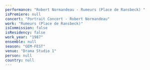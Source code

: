 ```yaml
---
performance: "Robert Normandeau - Rumeurs (Place de Ransbeck) "
isPremiere: null
concert: "Portrait Concert - Robert Normandeau"
work: "Rumeurs (Place de Ransbeck)"
isCommission: false
isResidency: false
work_year: "1987"
ensemble: null
season: "GEM-FEST"
venue: "Drama Studio 1"
person: null
country: null
---
```


